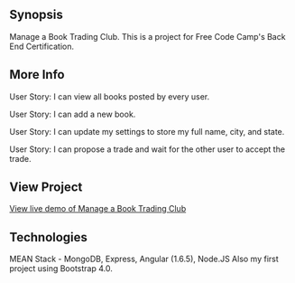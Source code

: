 ## Synopsis

Manage a Book Trading Club. This is a project for Free Code Camp's Back End Certification.

## More Info

User Story:  I can view all books posted by every user.

User Story: I can add a new book.

User Story: I can update my settings to store my full name, city, and state.

User Story: I can propose a trade and wait for the other user to accept the trade.


## View Project
[View live demo of Manage a Book Trading Club](https://obscure-dusk-43191.herokuapp.com/)

## Technologies
MEAN Stack - MongoDB, Express, Angular (1.6.5), Node.JS
Also my first project using Bootstrap 4.0.
